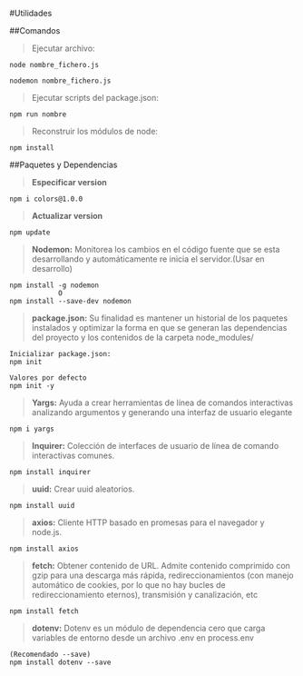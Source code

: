 #Utilidades

##Comandos

> Ejecutar archivo:

```shell
node nombre_fichero.js

nodemon nombre_fichero.js
```

> Ejecutar scripts del package.json:

```shell
npm run nombre
```

> Reconstruir los módulos de node:

```shell
npm install
```

##Paquetes y Dependencias

> **Especificar version**

```shell
npm i colors@1.0.0
```

> **Actualizar version**

```shell
npm update
```

> **Nodemon:** Monitorea los cambios en el código fuente que se esta desarrollando y automáticamente re inicia el servidor.(Usar en desarrollo)

```shell
npm install -g nodemon
            O
npm install --save-dev nodemon
```

> **package.json:** Su finalidad es mantener un historial de los paquetes instalados y optimizar la forma en que se generan las dependencias del proyecto y los contenidos de la carpeta node_modules/

```shell
Inicializar package.json:
npm init

Valores por defecto
npm init -y
```

> **Yargs:** Ayuda a crear herramientas de línea de comandos interactivas analizando argumentos y generando una interfaz de usuario elegante

```shell
npm i yargs
```

> **Inquirer:** Colección de interfaces de usuario de línea de comando interactivas comunes.

```shell
npm install inquirer
```

> **uuid:** Crear uuid aleatorios.

```shell
npm install uuid
```

> **axios:** Cliente HTTP basado en promesas para el navegador y node.js.

```shell
npm install axios
```

> **fetch:** Obtener contenido de URL. Admite contenido comprimido con gzip para una descarga más rápida, redireccionamientos (con manejo automático de cookies, por lo que no hay bucles de redireccionamiento eternos), transmisión y canalización, etc

```shell
npm install fetch
```

> **dotenv:** Dotenv es un módulo de dependencia cero que carga variables de entorno desde un archivo .env en process.env

```shell
(Recomendado --save)
npm install dotenv --save
```
